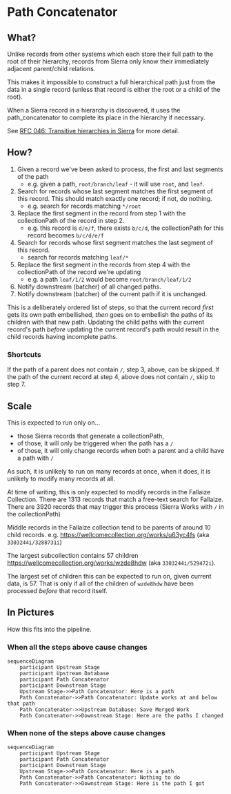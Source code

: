 # Path Concatenator

## What?

Unlike records from other systems which each store their full path to the root of their hierarchy,
records from Sierra only know their immediately adjacent parent/child relations.

This makes it impossible to construct a full hierarchical path just from the data in a single record (unless that
record is either the root or a child of the root).

When a Sierra record in a hierarchy is discovered, it uses the path_concatenator to complete its place in the hierarchy
if necessary.

See [RFC 046: Transitive hierarchies in Sierra](https://github.com/wellcomecollection/docs/tree/main/rfcs/046-transitive-sierra-hierarchies)
for more detail.

## How?

1. Given a record we've been asked to process, the first and last segments of the path
    * e.g. given a path, `root/branch/leaf` - it will use `root`, and `leaf`.
2. Search for records whose last segment matches the first segment of this record. This should match exactly one record; if not, do nothing.
    * e.g. search for records matching `*/root`
3. Replace the first segment in the record from step 1 with the collectionPath of the record in step 2.
    * e.g. this record is `d/e/f`, there exists `b/c/d`, the collectionPath for this record becomes `b/c/d/e/f`
4. Search for records whose first segment matches the last segment of this record.
    * search for records matching `leaf/*`
5. Replace the first segment in the records from step 4 with the collectionPath of the record we're updating
    * e.g. a path `leaf/1/2` would become `root/branch/leaf/1/2`
6. Notify downstream (batcher) of all changed paths.
7. Notify downstream (batcher) of the current path if it is unchanged.

This is a deliberately ordered list of steps, so that the current record *first* gets its own path embellished, *then*
goes on to embellish the paths of its children with that new path.  Updating the child paths with the current record's
path _before_ updating the current record's path would result in the child records having incomplete paths.

### Shortcuts

If the path of a parent does not contain `/`, step 3, above, can be skipped.
If the path of the current record at step 4, above does not contain `/`, skip to step 7.

## Scale

This is expected to run only on...

* those Sierra records that generate a collectionPath,
* of those, it will only be triggered when the path has a `/`
* of those, it will only change records when both a parent and a child have a path with `/`

As such, it is unlikely to run on many records at once, when it does, it is unlikely to 
modify many records at all.

At time of writing, this is only expected to modify records in the Fallaize Collection.
There are 1313 records that match a free-text search for Fallaize.  There are 3920 records
that may trigger this process (Sierra Works with `/` in the collectionPath)

Middle records in the Fallaize collection tend to be parents of around 10 child records.
e.g. https://wellcomecollection.org/works/u63yc4fs (aka `3303244i/3288731i`)

The largest subcollection contains 57 children
https://wellcomecollection.org/works/wzde8hdw (aka `3303244i/529472i`).

The largest set of children this can be expected to run on, given current data, is 57.
That is only if all of the children of `wzde8hdw` have been processed _before_ that record itself.


## In Pictures
How this fits into the pipeline.

### When all the steps above cause changes

```mermaid
sequenceDiagram
    participant Upstream Stage
    participant Upstream Database
    participant Path Concatenator
    participant Downstream Stage
    Upstream Stage->>Path Concatenator: Here is a path
    Path Concatenator->>Path Concatenator: Update works at and below that path
    Path Concatenator->>Upstream Database: Save Merged Work
    Path Concatenator->>Downstream Stage: Here are the paths I changed
```

### When none of the steps above cause changes

```mermaid
sequenceDiagram
    participant Upstream Stage
    participant Path Concatenator
    participant Downstream Stage
    Upstream Stage->>Path Concatenator: Here is a path
    Path Concatenator->>Path Concatenator: Nothing to do
    Path Concatenator->>Downstream Stage: Here is the path I got
